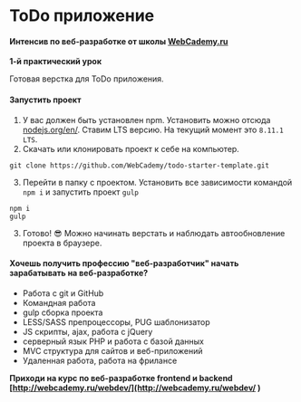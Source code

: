 # ToDo приложение

#### Интенсив по веб-разработке от школы [WebCademy.ru](http://WebCademy.ru )    

**1-й практический урок**

Готовая верстка для ToDo приложения.

#### Запустить проект

1. У вас должен быть установлен npm. Установить можно отсюда [nodejs.org/en/](https://nodejs.org/en/). Ставим LTS версию. На текущий момент это `8.11.1 LTS`.
2. Скачать или клонировать проект к себе на компьютер. 

```
git clone https://github.com/WebCademy/todo-starter-template.git
```

3. Перейти в папку с проектом. Установить все зависимости командой `npm i` и запустить проект `gulp`

```
npm i
gulp
```

3. Готово! 😎 Можно начинать верстать и наблюдать автообновление проекта в браузере.

#### Хочешь получить профессию "веб-разработчик" начать зарабатывать на веб-разработке?

- Работа с git и GitHub
- Командная работа
- gulp сборка проекта
- LESS/SASS препроцессоры, PUG шаблонизатор
- JS скрипты, ajax, работа с jQuery
- серверный язык PHP и работа с базой данных
- MVC структура для сайтов и веб-приложений
- Удаленная работа, работа на фрилансе

**Приходи на курс по веб-разработке frontend и backend** **[http://webcademy.ru/webdev/](http://webcademy.ru/webdev/ )** 